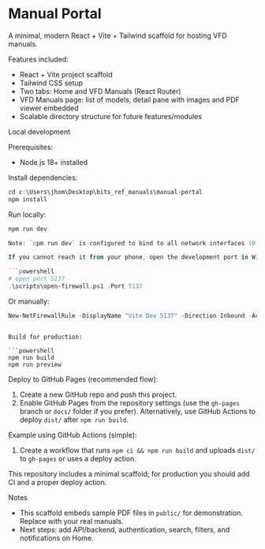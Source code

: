 # Manual Portal

A minimal, modern React + Vite + Tailwind scaffold for hosting VFD manuals.

Features included:

- React + Vite project scaffold
- Tailwind CSS setup
- Two tabs: Home and VFD Manuals (React Router)
- VFD Manuals page: list of models, detail pane with images and PDF viewer embedded
- Scalable directory structure for future features/modules

Local development

Prerequisites:
- Node.js 18+ installed

Install dependencies:

```powershell
cd c:\Users\jhom\Desktop\bits_ref_manuals\manual-portal
npm install
```

Run locally:

```powershell
npm run dev

Note: `npm run dev` is configured to bind to all network interfaces (0.0.0.0) and uses port 5137 by default so you can access the dev server from other devices on your LAN.

If you cannot reach it from your phone, open the development port in Windows Firewall (run PowerShell as Administrator):

```powershell
# open port 5137
.\scripts\open-firewall.ps1 -Port 5137
```

Or manually:

```powershell
New-NetFirewallRule -DisplayName "Vite Dev 5137" -Direction Inbound -Action Allow -Protocol TCP -LocalPort 5137
```
```

Build for production:

```powershell
npm run build
npm run preview
```

Deploy to GitHub Pages (recommended flow):
1. Create a new GitHub repo and push this project.
2. Enable GitHub Pages from the repository settings (use the `gh-pages` branch or `docs/` folder if you prefer). Alternatively, use GitHub Actions to deploy `dist/` after `npm run build`.

Example using GitHub Actions (simple):

1. Create a workflow that runs `npm ci && npm run build` and uploads `dist/` to `gh-pages` or uses a deploy action.

This repository includes a minimal scaffold; for production you should add CI and a proper deploy action.

Notes

- This scaffold embeds sample PDF files in `public/` for demonstration. Replace with your real manuals.
- Next steps: add API/backend, authentication, search, filters, and notifications on Home.
